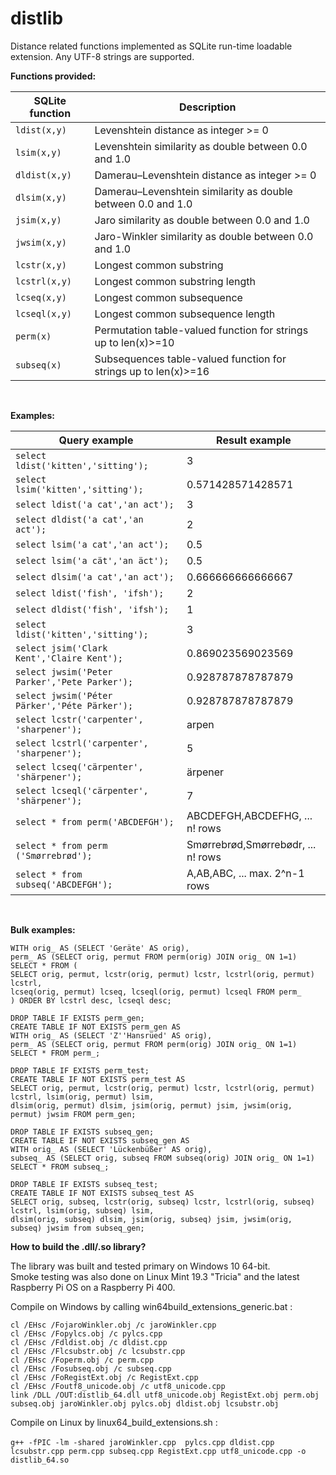 # distlib
 Distance related functions implemented as SQLite run-time loadable extension.
 Any UTF-8 strings are supported.</br>

**Functions provided:**

| SQLite function | Description |  
| --- | --- |
| `ldist(x,y)` | Levenshtein distance as integer >= 0 | 
| `lsim(x,y)` | Levenshtein similarity as double between 0.0 and 1.0  |
| `dldist(x,y)` | Damerau–Levenshtein distance as integer >= 0 |
| `dlsim(x,y)` | Damerau–Levenshtein similarity as double between 0.0 and 1.0 |
| `jsim(x,y)` | Jaro similarity as double between 0.0 and 1.0 | 
| `jwsim(x,y)` | Jaro-Winkler similarity as double between 0.0 and 1.0 | 
| `lcstr(x,y)` | Longest common substring |
| `lcstrl(x,y)` | Longest common substring length |
| `lcseq(x,y)` | Longest common subsequence |
| `lcseql(x,y)` | Longest common subsequence length |
| `perm(x)` | Permutation table-valued function for strings up to len(x)>=10 | 
| `subseq(x)` | Subsequences table-valued function for strings up to len(x)>=16 | 
<br>

**Examples:**

| Query example | Result example |
|  --- | --- | 
| `select ldist('kitten','sitting');` | 3 | 
| `select lsim('kitten','sitting');` | 0.571428571428571 |
| `select ldist('a cat','an act');` | 3 | 
| `select dldist('a cat','an act');` | 2 | 
| `select lsim('a cat','an act');` | 0.5 |
| `select lsim('a cät','an äct');` | 0.5 |
| `select dlsim('a cat','an act');` | 0.666666666666667 |
| `select ldist('fish', 'ifsh');` | 2 |
| `select dldist('fish', 'ifsh');` | 1 |   
| `select ldist('kitten','sitting');` | 3 | 
| `select jsim('Clark Kent','Claire Kent');` | 0.869023569023569 |
| `select jwsim('Peter Parker','Pete Parker');` | 0.928787878787879 |
| `select jwsim('Péter Pärker','Péte Pärker');` | 0.928787878787879 |
| `select lcstr('carpenter', 'sharpener');` | arpen |
| `select lcstrl('carpenter', 'sharpener');` | 5 |
| `select lcseq('cärpenter', 'shärpener');` | ärpener |
| `select lcseql('cärpenter', 'shärpener');` | 7 |
| `select * from perm('ABCDEFGH');` | ABCDEFGH,ABCDEFHG, ... n! rows |
| `select * from perm ('Smørrebrød');` | Smørrebrød,Smørrebødr, ... n! rows |
| `select * from subseq('ABCDEFGH');` | A,AB,ABC, ... max. 2^n-1 rows |
<br>

**Bulk examples:**

`WITH orig_ AS (SELECT 'Geräte' AS orig),`</br> 
`perm_ AS (SELECT orig, permut FROM perm(orig) JOIN orig_ ON 1=1)`</br>
`SELECT * FROM (`</br>
`SELECT orig, permut, lcstr(orig, permut) lcstr, lcstrl(orig, permut) lcstrl,`</br> 
`lcseq(orig, permut) lcseq, lcseql(orig, permut) lcseql FROM perm_`</br>
`) ORDER BY lcstrl desc, lcseql desc;`

`DROP TABLE IF EXISTS perm_gen;`</br>
`CREATE TABLE IF NOT EXISTS perm_gen AS`</br>
`WITH orig_ AS (SELECT 'Z''Hansrüed' AS orig),`</br> 
`perm_ AS (SELECT orig, permut FROM perm(orig) JOIN orig_ ON 1=1)`</br>
`SELECT * FROM perm_;`

`DROP TABLE IF EXISTS perm_test;`</br>
`CREATE TABLE IF NOT EXISTS perm_test AS`</br>
`SELECT orig, permut, lcstr(orig, permut) lcstr, lcstrl(orig, permut) lcstrl, lsim(orig, permut) lsim,`</br> 
`dlsim(orig, permut) dlsim, jsim(orig, permut) jsim, jwsim(orig, permut) jwsim FROM perm_gen;`</br>

`DROP TABLE IF EXISTS subseq_gen;`</br>
`CREATE TABLE IF NOT EXISTS subseq_gen AS`</br>
`WITH orig_ AS (SELECT 'Lückenbüßer' AS orig),`</br> 
`subseq_ AS (SELECT orig, subseq FROM subseq(orig) JOIN orig_ ON 1=1)`</br>
`SELECT * FROM subseq_;`</br>

`DROP TABLE IF EXISTS subseq_test;`</br>
`CREATE TABLE IF NOT EXISTS subseq_test AS`</br>
`SELECT orig, subseq, lcstr(orig, subseq) lcstr, lcstrl(orig, subseq) lcstrl, lsim(orig, subseq) lsim,`</br> 
`dlsim(orig, subseq) dlsim, jsim(orig, subseq) jsim, jwsim(orig, subseq) jwsim from subseq_gen;`</br>

**How to build the .dll/.so library?**

The library was built and tested primary on Windows 10 64-bit.</br>
Smoke testing was also done on Linux Mint 19.3 "Tricia" and the latest Raspberry Pi OS on a Raspberry Pi 400. 

Compile on Windows by calling win64build_extensions_generic.bat :

`cl /EHsc /FojaroWinkler.obj /c jaroWinkler.cpp`</br> 
`cl /EHsc /Fopylcs.obj /c pylcs.cpp`</br> 
`cl /EHsc /Fdldist.obj /c dldist.cpp`</br> 
`cl /EHsc /Flcsubstr.obj /c lcsubstr.cpp`</br> 
`cl /EHsc /Foperm.obj /c perm.cpp`</br> 
`cl /EHsc /Fosubseq.obj /c subseq.cpp`</br> 
`cl /EHsc /FoRegistExt.obj /c RegistExt.cpp`</br> 
`cl /EHsc /Foutf8_unicode.obj /c utf8_unicode.cpp`</br>
`link /DLL /OUT:distlib_64.dll utf8_unicode.obj RegistExt.obj perm.obj subseq.obj jaroWinkler.obj pylcs.obj dldist.obj lcsubstr.obj`
 
Compile on Linux by linux64_build_extensions.sh :</br>  
 `g++ -fPIC -lm -shared jaroWinkler.cpp  pylcs.cpp dldist.cpp lcsubstr.cpp perm.cpp subseq.cpp RegistExt.cpp utf8_unicode.cpp -o distlib_64.so` 


